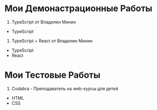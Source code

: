 # Мои Демонастрационные Работы
1. TypeScript от Владилен Минин
- TypeScript

1. TypeScript + React от Владилен Минин
- TypeScript
- React

# Мои Тестовые Работы
1. Codabra - Преподаватель на web-курсы для детей
- HTML
- CSS
